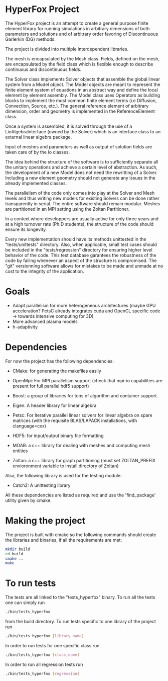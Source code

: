 # HyperFox Project

The HyperFox project is an attempt to create a general purpose finite element 
library for running simulations in arbitrary dimensions of both parameters and 
solutions and of arbitrary order favoring of Discontinuous Garlerkin (DG) methods.

The project is divided into multiple interdependent libraries.

The mesh is encapsulated by the Mesh class. Fields, defined on the mesh, are encapsulated by 
the field class which is flexible enough to describe continuous and discontinuous fields.

The Solver class implements Solver objects that assemble the global linear system from a 
Model object. The Model objects are meant to represent the finite element system of 
equations in an abstract way and define the local element by element assembly. The Model 
class uses Operators as building blocks to implement the most common finite element terms
(i.e Diffusion, Convection, Source, etc.). The general reference element of arbitrary 
dimension, order and geometry is implemented in the ReferenceElement class.

Once a system is assembled, it is solved through the use of a LinAlgebraInterface (owned by 
the Solver) which is an interface class to an external linear algebra package.

Input of meshes and parameters as well as output of solution fields are taken care of by the 
Io classes.

The idea behind the structure of the software is to sufficiently separate all the unitary 
operations and achieve a certain level of abstraction. As such, the development of a new 
Model does not need the rewritting of a Solver. Including a new element geometry 
should not generate any issues in the already implemented classes. 

The parallelism of the code only comes into play at the Solver and Mesh levels and thus writing new models 
for existing Solvers can be done rather transparently in serial. The entire software should remain modular.
 Meshes are partitioned in an MPI setting using the Zoltan Partitioner.

In a context where developpers are usually active for only three years and at a high turnover rate 
(Ph.D students), the structure of the code should ensure its longevity.

Every new implementation should have its methods unittested in the "tests/unittests" directory. 
Also, when applicable, small test cases should be included in the "tests/regression" directory 
for ensuring higher level behavior of the code. This test database garantees the robustness of the 
code by failing whenever an aspect of the structure is compromised. The "git" versionning software 
allows for mistakes to be made and unmade at no cost to the integrity of the application.

# Goals

- Adapt parallelism for more heterogeneous architectures (maybe GPU acceleration? PetsC already integrates 
cuda and OpenCL specific code -> towards intensive computing for 3D)
- More advanced plasma models
- h-adaptivity

# Dependencies

For now the project has the following dependencies:

- CMake: for generating the makefiles easily

- OpenMpi: For MPI parallelism support (check that mpi-io capabilities are present for full parallel hdf5 support)

- Boost: a group of libraries for tons of algorithm and container support.

- Eigen: A header library for linear algebra

- Petsc: For iterative parallel linear solvers for linear algebra on spare matrices (with the requisite BLAS/LAPACK installations, with clanguage=cxx)

- HDF5: for input/output binary file formatting

- MOAB: a c++ library for dealing with meshes and computing mesh entities 

- Zoltan: a c++ library for graph partitioning (must set ZOLTAN_PREFIX envioronment variable to install directory of Zoltan)

Also, the following library is used for the testing module:

- Catch2: A unittesting library

All these dependencies are listed as required and use the 'find_package' utility given by cmake.

# Making the project

The project is built with cmake so the following commands should create the libraries and binaries, if all the requirements are met:

```bash
mkdir build
cd build
cmake ..
make
```

# To run tests

The tests are all linked to the "tests_hyperfox" binary. To run all the tests one can simply run

```bash
./bin/tests_hyperfox
```

from the build directory. To run tests specific to one library of the project run

```bash
./bin/tests_hyperfox [library_name]
```

In order to run tests for one specific class run

```bash
./bin/tests_hyperfox [class_name]
```

In order to run all regression tests run

```bash
./bin/tests_hyperfox [regression]
```
